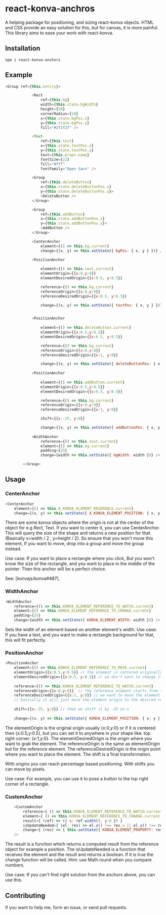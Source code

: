 # react-konva-anchros
A helping package for positioning, and sizing react-konva objects. HTML and CSS provide an easy solution for this, but for canvas, it is more painful. This library aims to ease your work with react-konva.

## Installation
`npm i react-konva-anchors`

## Example

```javascript
<Group ref={this.entity}>

            <Rect
                ref={this.bg}
                width={this.state.bgWidth}
                height={50}
                cornerRadius={10}
                x={this.state.bgPos.x}
                y={this.state.bgPos.y}
                fill="#2f2f2f" />

            <Text
                ref={this.text}
                x={this.state.textPos.x}
                y={this.state.textPos.y}
                text={this.props.name}
                fontSize={22}
                fill="#fff"
                fontFamily="Open Sans" />

            <Group
                ref={this.deleteButton}
                x={this.state.deleteButtonPos.x}
                y={this.state.deleteButtonPos.y}>
                <DeleteButton />
            </Group>

            <Group
                ref={this.addButton}
                x={this.state.addButtonPos.x}
                y={this.state.addButtonPos.y}>
                <AddButton />
            </Group>

            <CenterAnchor
                element={() => this.bg.current}
                change={(x, y) => this.setState({ bgPos: { x, y } })} />

            <PositionAnchor
                
                element={() => this.text.current}
                elementOrigin={{x:0,y:0}}
                elementDesiredOrigin={{x:0.5, y:0.5}}

                reference={() => this.bg.current}
                referenceOrigin={{x:0,y:0}}
                referenceDesiredOrigin={{x:0.5, y:0.5}}

                change={(x, y) => this.setState({ textPos: { x, y } })} />


            <PositionAnchor
                
                element={() => this.deleteButton.current}
                elementOrigin={{x:0.5,y:0.5}}
                elementDesiredOrigin={{x:0.5, y:0.5}}

                reference={() => this.bg.current}
                referenceOrigin={{x:0,y:0}}
                referenceDesiredOrigin={{x:1, y:0}}

                change={(x, y) => this.setState({ deleteButtonPos: { x, y } })} />
            
            <PositionAnchor
                
                element={() => this.addButton.current}
                elementOrigin={{x:0.5,y:0.5}}
                elementDesiredOrigin={{x:0.5, y:0.5}}

                reference={() => this.bg.current}
                referenceOrigin={{x:0,y:0}}
                referenceDesiredOrigin={{x:1, y:0}}

                shift={{x:-25, y:0}}

                change={(x, y) => this.setState({ addButtonPos: { x, y } })} />
            
            <WidthAnchor
                reference={() => this.text.current}
                element={() => this.bg.current}
                padding={25}
                change={width => this.setState({ bgWidth: width })} />

        </Group>
```

## Usage

### CenterAnchor

```javascript
<CenterAnchor
    element={() => this.A_KONVA_ELEMENT_REGERENCE.current}
    change={(x, y) => this.setState({ A_KONVA_ELEMENT_POSITION: { x, y } })} />
```

There are some konva objects where the origin is not at the center of the object for e.g Rect, Text.
If you want to center it, you can use CenterAnchor. This will query the size of the shape and returns a new position for that. (Basically x=width / 2 , y=height / 2). So ensure that you won't move this element, If you want to move, drop into a group and move the group instead.

Use case: If you want to place a rectangle where you click, But you won't know the size of the rectangle, and you want to place in the middle of the pointer. Then this anchor will be a perfect choice.

See: [konvajs/konva#487].

### WidthAnchor

```javascript
<WidthAnchor
    reference={() => this.KONVA_ELEMENT_REFERENCE_TO_WATCH.current}
    element={() => this.KONVA_ELEMENT_REFERENCE_TO_CHANGE.current}
    padding={25}
    change={width => this.setState({ KONVA_ELEMENT_WIDTH: width })} />
```

Sets the width of an element based on another element's width.
Use case: If you have a text, and you want to make a rectangle background for that, this will fit perfectly.

### PositionAnchor

```javascript
<PositionAnchor            
    element={() => this.KONVA_ELEMENT_REFERENCE_TO_MOVE.current}
    elementOrigin={{x:0.5,y:0.5}} // the element is centered originally
    elementDesiredOrigin={{x:0.5, y:0.5}} // we don't want to change it so we keep it centered
    
    reference={() => this.KONVA_ELEMENT_REFERENCE_TO_WATCH.current}
    referenceOrigin={{x:0,y:0}}  // the reference element starts from the left top corner
    referenceDesiredOrigin={{x:1, y:0}} // we want to move the element to the top right corner
    // basically it will just move the element origin to the desired reference origin
    
    shift={{x:-25, y:0}} // then we shift it by -25 on x
    
    change={(x, y) => this.setState({ KONVA_ELEMENT_POSITION: { x, y } })} />
```
The elementOrigin is the original origin usually {x:0,y:0} or if it is centered then {x:0.5,y:0.5},
but you can set it to anywhere in your shape like: top right corner: {x:1,y:0}.
The elementDesiredOrigin is the origin where you want to grab the element. 
The referenceOrigin is the same as elementOrigin but for the reference element.
The referenceDesiredOrigin is the origin point where you want to place the element.
The shift is a final transformation. 

With origins you can reach percentage based positioning.
With shifts you can move by pixels.

Use case: For example, you can use it to pose a button to the top right corner of a rectangle.

### CustomAnchor

```javascript
    <CustomAnchor 
        reference={ () => this.KONVA_ELEMENT_REFERENCE_TO_WATCH.current }
        element={ () => this.KONVA_ELEMENT_REFERENCE_TO_CHANGE.current }
        result={ (ref) => ({ x: ref.width(), y:0 }) }
        isUpdateNeeded={ (el, res) => el.x() !== res.x || el.y() !== res.y  }
        change={ (res) => { this.setState({ KONVA_ELEMENT_PROPERTY: res }) } }
    />   
```

The result is a function which returns a computed result from the reference object for example a position.
The isUpdateNeeded is a function that receives the element and the result and returns a boolean. If it is true the change function will be called. Hint: use Math.round when you compare numbers.

Use case: If you can't find right solution from the anchors above, you can use this.

## Contributing

If you want to help me, form an issue, or send pull requests.